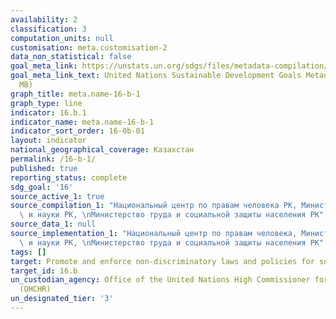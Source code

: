 ```yaml
---
availability: 2
classification: 3
computation_units: null
customisation: meta.customisation-2
data_non_statistical: false
goal_meta_link: https://unstats.un.org/sdgs/files/metadata-compilation/Metadata-Goal-10.pdf
goal_meta_link_text: United Nations Sustainable Development Goals Metadata (PDF 4.0
  MB)
graph_title: meta.name-16-b-1
graph_type: line
indicator: 16.b.1
indicator_name: meta.name-16-b-1
indicator_sort_order: 16-0b-01
layout: indicator
national_geographical_coverage: Казахстан
permalink: /16-b-1/
published: true
reporting_status: complete
sdg_goal: '16'
source_active_1: true
source_compilation_1: "Национальный центр по правам человека РК, Министерство образования\
  \ и науки РК, \nМинистерство труда и социальной защиты населения РК"
source_data_1: null
source_implementation_1: "Национальный центр по правам человека, Министерство образования\
  \ и науки РК, \nМинистерство труда и социальной защиты населения РК"
tags: []
target: Promote and enforce non-discriminatory laws and policies for sustainable development
target_id: 16.b
un_custodian_agency: Office of the United Nations High Commissioner for Human Rights
  (OHCHR)
un_designated_tier: '3'
---
```

